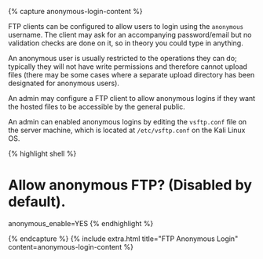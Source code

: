 {% capture anonymous-login-content %}

FTP clients can be configured to allow users to login using the `anonymous` username. The client may ask for an accompanying password/email but no validation checks are done on it, so in theory you could type in anything.

An anonymous user is usually restricted to the operations they can do; typically they will not have write permissions and therefore cannot upload files (there may be some cases where a separate upload directory has been designated for anonymous users).

An admin may configure a FTP client to allow anonymous logins if they want the hosted files to be accessible by the general public.

An admin can enabled anonymous logins by editing the `vsftp.conf` file on the server machine, which is located at `/etc/vsftp.conf` on the Kali Linux OS.

{% highlight shell %}
# Allow anonymous FTP? (Disabled by default).
anonymous_enable=YES
{% endhighlight %}

{% endcapture %}
{% include extra.html title="FTP Anonymous Login" content=anonymous-login-content %}
